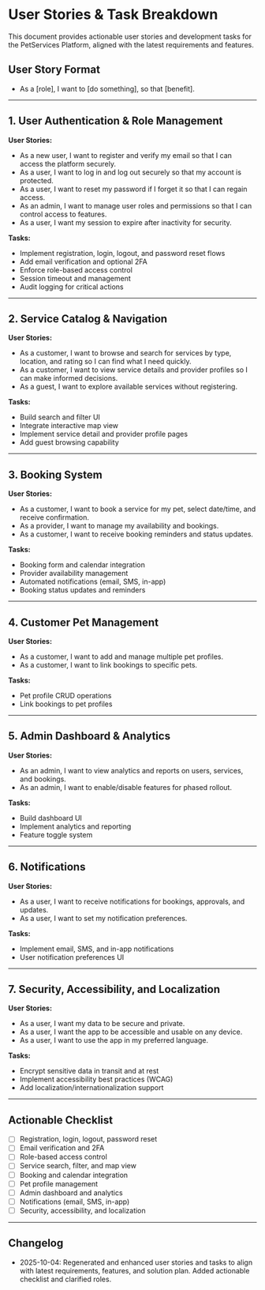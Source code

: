 
# User Stories & Task Breakdown

This document provides actionable user stories and development tasks for the PetServices Platform, aligned with the latest requirements and features.

## User Story Format
- As a [role], I want to [do something], so that [benefit].

---

## 1. User Authentication & Role Management
**User Stories:**
- As a new user, I want to register and verify my email so that I can access the platform securely.
- As a user, I want to log in and log out securely so that my account is protected.
- As a user, I want to reset my password if I forget it so that I can regain access.
- As an admin, I want to manage user roles and permissions so that I can control access to features.
- As a user, I want my session to expire after inactivity for security.

**Tasks:**
- Implement registration, login, logout, and password reset flows
- Add email verification and optional 2FA
- Enforce role-based access control
- Session timeout and management
- Audit logging for critical actions

---

## 2. Service Catalog & Navigation
**User Stories:**
- As a customer, I want to browse and search for services by type, location, and rating so I can find what I need quickly.
- As a customer, I want to view service details and provider profiles so I can make informed decisions.
- As a guest, I want to explore available services without registering.

**Tasks:**
- Build search and filter UI
- Integrate interactive map view
- Implement service detail and provider profile pages
- Add guest browsing capability

---

## 3. Booking System
**User Stories:**
- As a customer, I want to book a service for my pet, select date/time, and receive confirmation.
- As a provider, I want to manage my availability and bookings.
- As a customer, I want to receive booking reminders and status updates.

**Tasks:**
- Booking form and calendar integration
- Provider availability management
- Automated notifications (email, SMS, in-app)
- Booking status updates and reminders

---

## 4. Customer Pet Management
**User Stories:**
- As a customer, I want to add and manage multiple pet profiles.
- As a customer, I want to link bookings to specific pets.

**Tasks:**
- Pet profile CRUD operations
- Link bookings to pet profiles

---

## 5. Admin Dashboard & Analytics
**User Stories:**
- As an admin, I want to view analytics and reports on users, services, and bookings.
- As an admin, I want to enable/disable features for phased rollout.

**Tasks:**
- Build dashboard UI
- Implement analytics and reporting
- Feature toggle system

---

## 6. Notifications
**User Stories:**
- As a user, I want to receive notifications for bookings, approvals, and updates.
- As a user, I want to set my notification preferences.

**Tasks:**
- Implement email, SMS, and in-app notifications
- User notification preferences UI

---

## 7. Security, Accessibility, and Localization
**User Stories:**
- As a user, I want my data to be secure and private.
- As a user, I want the app to be accessible and usable on any device.
- As a user, I want to use the app in my preferred language.

**Tasks:**
- Encrypt sensitive data in transit and at rest
- Implement accessibility best practices (WCAG)
- Add localization/internationalization support

---

## Actionable Checklist
- [ ] Registration, login, logout, password reset
- [ ] Email verification and 2FA
- [ ] Role-based access control
- [ ] Service search, filter, and map view
- [ ] Booking and calendar integration
- [ ] Pet profile management
- [ ] Admin dashboard and analytics
- [ ] Notifications (email, SMS, in-app)
- [ ] Security, accessibility, and localization

---

## Changelog
- 2025-10-04: Regenerated and enhanced user stories and tasks to align with latest requirements, features, and solution plan. Added actionable checklist and clarified roles.
